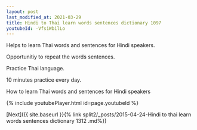 ```yaml
---
layout: post
last_modified_at: 2021-03-29
title: Hindi to Thai learn words sentences dictionary 1097 
youtubeId: -VfsiWbilLo
---
```

 
 
Helps to learn Thai words and sentences for Hindi speakers.

Opportunitiy to repeat the words sentences. 

Practice Thai language. 
 
10 minutes practice every day. 
 
How to learn Thai words and sentences for Hindi speakers 
 
{% include youtubePlayer.html id=page.youtubeId %}
 
 
[Next]({{ site.baseurl }}{% link  split2/_posts/2015-04-24-Hindi to thai learn words sentences dictionary 1312 .md%})
 
